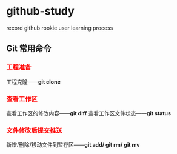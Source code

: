 # github-study
record github rookie user learning process
## Git 常用命令
### <span style="color:red;">工程准备</span>
工程克隆——**git clone**

### <span style="color:red;">查看工作区</span>
查看工作区的修改内容——**git diff**
查看工作区文件状态——**git status**

### <span style="color:red;">文件修改后提交推送</span>
新增/删除/移动文件到暂存区——**git add/ git rm/ git mv**


